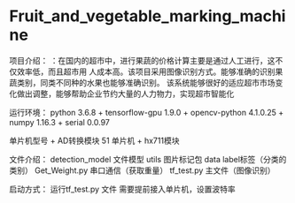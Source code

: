 # Fruit_and_vegetable_marking_machine
项目介绍：
：在国内的超市中，进行果蔬的价格计算主要是通过人工进行，这不仅效率低，而且超市用 人成本高。该项目采用图像识别方式。能够准确的识别果蔬类别，同类不同种的水果也能够准确识别。 该系统能够很好的适应超市市场变化做出调整，能够帮助企业节约大量的人力物力，实现超市智能化

运行环境：
python 3.6.8  + tensorflow-gpu 1.9.0 + opencv-python 4.1.0.25 + numpy 1.16.3 + serial 0.0.97

单片机型号 + AD转换模块
51 单片机  + hx711模块


文件介绍：
detection_model 文件模型
utils 图片标记包
data  label标签（分类的类别）
Get_Weight.py 串口通信（获取重量）
tf_test.py   主文件（图像识别）


启动方式：
运行tf_test.py 文件   需要提前接入单片机，设置波特率

